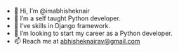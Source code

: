 - 👋 Hi, I’m @imabhisheknair
- 👀 I’m a self taught Python developer.
- 🌱 I’ve skills in Django framework.
- 💞️ I’m looking to start my career as a Python developer.
- 📫 Reach me at abhisheknairav@gmail.com

<!---
imabhisheknair/imabhisheknair is a ✨ special ✨ repository because its `README.md` (this file) appears on your GitHub profile.
You can click the Preview link to take a look at your changes.
--->
